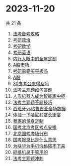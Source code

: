 # 2023-11-20

共 21 条

<!-- BEGIN -->
<!-- 最后更新时间 Mon Nov 20 2023 21:16:40 GMT+0800 (China Standard Time) -->

1. [法考备考攻略](https://www.zhihu.com/search?q=法考备考攻略)
1. [考研政治](https://www.zhihu.com/search?q=考研政治)
1. [考研数学](https://www.zhihu.com/search?q=考研数学)
1. [考研英语](https://www.zhihu.com/search?q=考研英语)
1. [内行人眼中的全屋定制](https://www.zhihu.com/search?q=内行人眼中的全屋定制)
1. [A股市场](https://www.zhihu.com/search?q=A股市场)
1. [考研需要买平板吗](https://www.zhihu.com/search?q=考研需要买平板吗)
1. [A股](https://www.zhihu.com/search?q=A股)
1. [30岁考公来得及吗](https://www.zhihu.com/search?q=30岁考公来得及吗)
1. [法考主观题如何答题](https://www.zhihu.com/search?q=法考主观题如何答题)
1. [人形机器人成为智能家中枢](https://www.zhihu.com/search?q=人形机器人成为智能家中枢)
1. [法考主观题答题技巧](https://www.zhihu.com/search?q=法考主观题答题技巧)
1. [西班牙vs格鲁吉亚全场数据](https://www.zhihu.com/search?q=西班牙vs格鲁吉亚全场数据)
1. [体验一下哈尼村寨长街宴](https://www.zhihu.com/search?q=体验一下哈尼村寨长街宴)
1. [我家的量身定制](https://www.zhihu.com/search?q=我家的量身定制)
1. [国考北京考区考点安排](https://www.zhihu.com/search?q=国考北京考区考点安排)
1. [北京国考考场分布](https://www.zhihu.com/search?q=北京国考考场分布)
1. [国考报录比是什么意思](https://www.zhihu.com/search?q=国考报录比是什么意思)
1. [为啥华为手机价格降不下来](https://www.zhihu.com/search?q=为啥华为手机价格降不下来)
1. [碎纸机是干嘛用的](https://www.zhihu.com/search?q=碎纸机是干嘛用的)
1. [法考主观题冲刺](https://www.zhihu.com/search?q=法考主观题冲刺)

<!-- END -->
